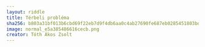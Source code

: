 ```yaml
---
layout: riddle
title: Térbeli probléma
sha256: b803a31bf013b6cbd69f22eb7d9f4db6aa0c4ab27690fe687eb0285451803bd1
image: normal_e5a385486616cecb.png
creator: Tóth Ákos Zsolt
---
```

